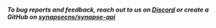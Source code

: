 ##### To bug reports and feedback, reach out to us on [Discord](https://discord.com/invite/synapseprotocol) or create a GitHub on [synapsecns/synapse-api](https://github.com/synapsecns/synapse-api)
